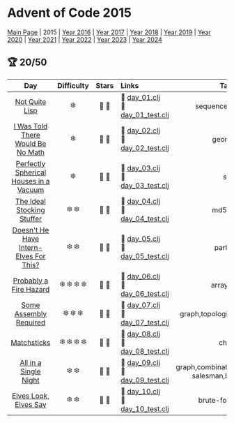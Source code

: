 # Advent of Code 2015

[Main Page](https://adventofcode.com/2015) | 2015 | [Year 2016](/src/aoclj/year_2016/) | [Year 2017](/src/aoclj/year_2017/) | [Year 2018](/src/aoclj/year_2018/) | [Year 2019](/src/aoclj/year_2019/) | [Year 2020](/src/aoclj/year_2020/) | [Year 2021](/src/aoclj/year_2021/) | [Year 2022](/src/aoclj/year_2022/) | [Year 2023](/src/aoclj/year_2023/) | [Year 2024](/src/aoclj/year_2024/)

## :trophy: 20/50

| Day | Difficulty | Stars | Links | Tags |
|:---: | :---: | :---: | :--- | :----: |
[Not Quite Lisp](http://www.adventofcode.com/2015/day/1)|:snowflake:|:star2: :star2:|:small_orange_diamond: [day_01.clj](/src/aoclj/year_2015/day_01.clj) <br /> :small_orange_diamond: [day_01_test.clj](/test/aoclj/year_2015/day_01_test.clj)|sequence,reduction
[I Was Told There Would Be No Math](http://www.adventofcode.com/2015/day/2)|:snowflake:|:star2: :star2:|:small_orange_diamond: [day_02.clj](/src/aoclj/year_2015/day_02.clj) <br /> :small_orange_diamond: [day_02_test.clj](/test/aoclj/year_2015/day_02_test.clj)|geometry
[Perfectly Spherical Houses in a Vacuum](http://www.adventofcode.com/2015/day/3)|:snowflake:|:star2: :star2:|:small_orange_diamond: [day_03.clj](/src/aoclj/year_2015/day_03.clj) <br /> :small_orange_diamond: [day_03_test.clj](/test/aoclj/year_2015/day_03_test.clj)|set
[The Ideal Stocking Stuffer](http://www.adventofcode.com/2015/day/4)|:snowflake: :snowflake:|:star2: :star2:|:small_orange_diamond: [day_04.clj](/src/aoclj/year_2015/day_04.clj) <br /> :small_orange_diamond: [day_04_test.clj](/test/aoclj/year_2015/day_04_test.clj)|md5,slow
[Doesn't He Have Intern-Elves For This?](http://www.adventofcode.com/2015/day/5)|:snowflake: :snowflake:|:star2: :star2:|:small_orange_diamond: [day_05.clj](/src/aoclj/year_2015/day_05.clj) <br /> :small_orange_diamond: [day_05_test.clj](/test/aoclj/year_2015/day_05_test.clj)|partition
[Probably a Fire Hazard](http://www.adventofcode.com/2015/day/6)|:snowflake: :snowflake: :snowflake: :snowflake:|:star2: :star2:|:small_orange_diamond: [day_06.clj](/src/aoclj/year_2015/day_06.clj) <br /> :small_orange_diamond: [day_06_test.clj](/test/aoclj/year_2015/day_06_test.clj)|array,slow
[Some Assembly Required](http://www.adventofcode.com/2015/day/7)|:snowflake: :snowflake: :snowflake:|:star2: :star2:|:small_orange_diamond: [day_07.clj](/src/aoclj/year_2015/day_07.clj) <br /> :small_orange_diamond: [day_07_test.clj](/test/aoclj/year_2015/day_07_test.clj)|graph,topological-sort,revisit
[Matchsticks](http://www.adventofcode.com/2015/day/8)|:snowflake: :snowflake: :snowflake: :snowflake:|:star2: :star2:|:small_orange_diamond: [day_08.clj](/src/aoclj/year_2015/day_08.clj) <br /> :small_orange_diamond: [day_08_test.clj](/test/aoclj/year_2015/day_08_test.clj)|chars
[All in a Single Night](http://www.adventofcode.com/2015/day/9)|:snowflake: :snowflake:|:star2: :star2:|:small_orange_diamond: [day_09.clj](/src/aoclj/year_2015/day_09.clj) <br /> :small_orange_diamond: [day_09_test.clj](/test/aoclj/year_2015/day_09_test.clj)|graph,combinatorics,travelling-salesman,brute-force
[Elves Look, Elves Say](http://www.adventofcode.com/2015/day/10)|:snowflake: :snowflake:|:star2: :star2:|:small_orange_diamond: [day_10.clj](/src/aoclj/year_2015/day_10.clj) <br /> :small_orange_diamond: [day_10_test.clj](/test/aoclj/year_2015/day_10_test.clj)|brute-force,count
